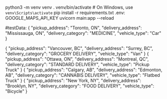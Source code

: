 python3 -m venv venv
. venv/bin/activate  # On Windows, use `venv\Scripts\activate`
pip install -r requirements.txt
.env:
GOOGLE_MAPS_API_KEY
uvicorn main:app --reload

#testData:
{
  "pickup_address": "Toronto, ON",
  "delivery_address": "Mississauga, ON",
  "delivery_category": "MEDICINE",
  "vehicle_type": "Car"
}

{
  "pickup_address": "Vancouver, BC",
  "delivery_address": "Surrey, BC",
  "delivery_category": "GROCERY DELIVERY",
  "vehicle_type": "Van"
}
{
  "pickup_address": "Ottawa, ON",
  "delivery_address": "Montreal, QC",
  "delivery_category": "STANDARD DELIVERY",
  "vehicle_type": "Pickup Truck"
}
{
  "pickup_address": "Calgary, AB",
  "delivery_address": "Edmonton, AB",
  "delivery_category": "CANNABIS DELIVERY",
  "vehicle_type": "Flatbed Truck"
}
{
  "pickup_address": "New York, NY",
  "delivery_address": "Brooklyn, NY",
  "delivery_category": "FOOD DELIVERY",
  "vehicle_type": "Bicycle"
}



